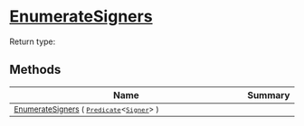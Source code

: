 # [EnumerateSigners](./Svc2004Loader-100663943.md)


Return type:
## Methods

| Name | Summary | 
| --- | --- | 
| <sub>[EnumerateSigners](./Svc2004Loader-100663943.md) ( [`Predicate`](https://docs.microsoft.com/en-us/dotnet/api/System.Predicate-1)\<[`Signer`](./../../Signer.md)> )</sub><img width=200/>| <sub></sub>| <br>


